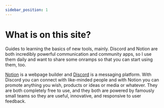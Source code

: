```yaml
---
sidebar_position: 1
---
```

# What is on this site?

Guides to learning the basics of new tools, mainly. Discord and Notion are both incredibly powerful communication and community apps, so I use them daily and want to share some onramps so that you can start using them, too.

[Notion](https://notion.so) is a webpage builder and [Discord](https://discord.com) is a messaging platform. With Discord you can connect with like-minded people and with Notion you can promote anything you wish, products or ideas or media or whatever. They are both completely free to use, and they both are powered by famously small teams so they are useful, innovative, and responsive to user feedback.